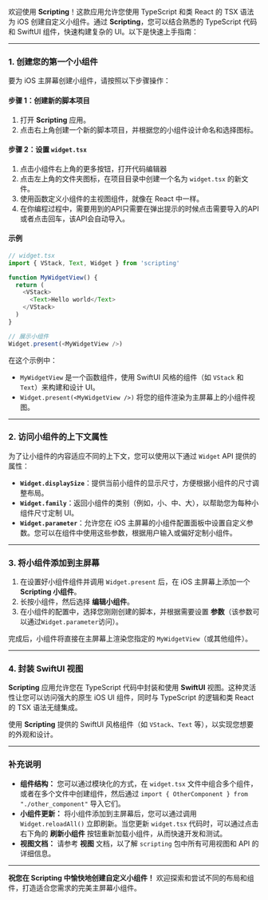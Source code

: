 欢迎使用 **Scripting**！这款应用允许您使用 TypeScript 和类 React 的 TSX 语法为 iOS 创建自定义小组件。通过 **Scripting**，您可以结合熟悉的 TypeScript 代码和 SwiftUI 组件，快速构建复杂的 UI。以下是快速上手指南：

---

### 1. 创建您的第一个小组件

要为 iOS 主屏幕创建小组件，请按照以下步骤操作：

#### 步骤 1：创建新的脚本项目
1. 打开 **Scripting** 应用。
2. 点击右上角创建一个新的脚本项目，并根据您的小组件设计命名和选择图标。

#### 步骤 2：设置 `widget.tsx`
1. 点击小组件右上角的更多按钮，打开代码编辑器
2. 点击左上角的文件夹图标，在项目目录中创建一个名为 `widget.tsx` 的新文件。
2. 使用函数定义小组件的主视图组件，就像在 React 中一样。
3. 在你编程过程中，需要用到的API只需要在弹出提示的时候点击需要导入的API或者点击回车，该API会自动导入。

#### 示例
```typescript
// widget.tsx
import { VStack, Text, Widget } from 'scripting'

function MyWidgetView() {
  return (
    <VStack>
      <Text>Hello world</Text>
    </VStack>
  )
}

// 展示小组件
Widget.present(<MyWidgetView />)
```

在这个示例中：
- `MyWidgetView` 是一个函数组件，使用 SwiftUI 风格的组件（如 `VStack` 和 `Text`）来构建和设计 UI。
- `Widget.present(<MyWidgetView />)` 将您的组件渲染为主屏幕上的小组件视图。

---

### 2. 访问小组件的上下文属性

为了让小组件的内容适应不同的上下文，您可以使用以下通过 `Widget` API 提供的属性：

- **`Widget.displaySize`**：提供当前小组件的显示尺寸，方便根据小组件的尺寸调整布局。
- **`Widget.family`**：返回小组件的类别（例如，小、中、大），以帮助您为每种小组件尺寸定制 UI。
- **`Widget.parameter`**：允许您在 iOS 主屏幕的小组件配置面板中设置自定义参数。您可以在组件中使用这些参数，根据用户输入或偏好定制小组件。

---

### 3. 将小组件添加到主屏幕

1. 在设置好小组件组件并调用 `Widget.present` 后，在 iOS 主屏幕上添加一个 **Scripting 小组件**。
2. 长按小组件，然后选择 **编辑小组件**。
3. 在小组件的配置中，选择您刚刚创建的脚本，并根据需要设置 **参数**（该参数可以通过`Widget.parameter`访问）。

完成后，小组件将直接在主屏幕上渲染您指定的 `MyWidgetView`（或其他组件）。

---

### 4. 封装 SwiftUI 视图

**Scripting** 应用允许您在 TypeScript 代码中封装和使用 **SwiftUI** 视图。这种灵活性让您可以访问强大的原生 iOS UI 组件，同时与 TypeScript 的逻辑和类 React 的 TSX 语法无缝集成。

使用 **Scripting** 提供的 SwiftUI 风格组件（如 `VStack`、`Text` 等），以实现您想要的外观和设计。

---

### 补充说明

- **组件结构：** 您可以通过模块化的方式，在 `widget.tsx` 文件中组合多个组件，或者在多个文件中创建组件，然后通过 `import { OtherComponent } from "./other_component"` 导入它们。
- **小组件更新：** 将小组件添加到主屏幕后，您可以通过调用 `Widget.reloadAll()` 立即刷新。当您更新 `widget.tsx` 代码时，可以通过点击右下角的 **刷新小组件** 按钮重新加载小组件，从而快速开发和测试。
- **视图文档：** 请参考 **视图** 文档，以了解 `scripting` 包中所有可用视图和 API 的详细信息。

---

**祝您在 Scripting 中愉快地创建自定义小组件！** 欢迎探索和尝试不同的布局和组件，打造适合您需求的完美主屏幕小组件。